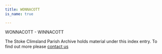 ```yaml
---
title: WONNACOTT
is_name: true

---
```


WONNACOTT - WINNACOTT


The Stoke Climsland Parish Archive holds material under this index entry. To find out more please [contact us](/contact/)
